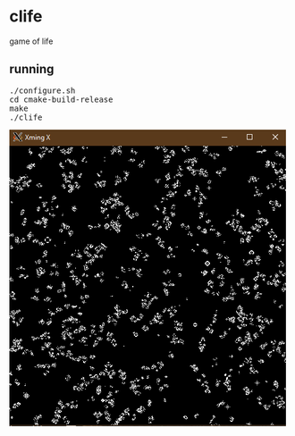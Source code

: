# clife
game of life
## running
<pre>
./configure.sh
cd cmake-build-release
make
./clife
</pre>
![sample.png](./sample.png?raw=true)
